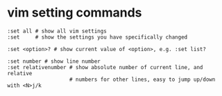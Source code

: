 vim setting commands
===================

```shell
:set all # show all vim settings
:set     # show the settings you have specifically changed

:set <option>? # show current value of <option>, e.g. :set list?
```

```shell
:set number # show line number
:set relativenumber # show absolute number of current line, and relative
                    # numbers for other lines, easy to jump up/down with <N>j/k
```
